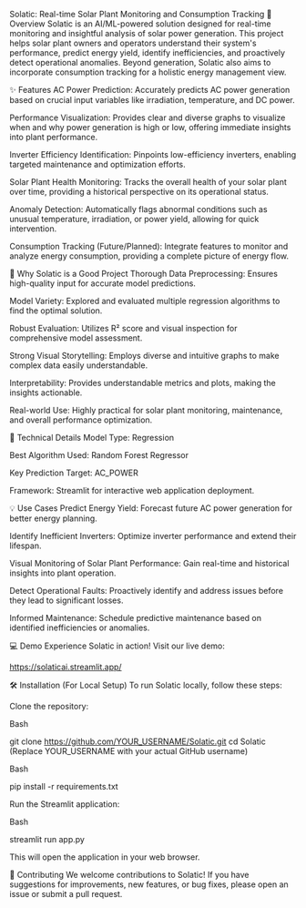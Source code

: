 Solatic: Real-time Solar Plant Monitoring and Consumption Tracking
🌟 Overview
Solatic is an AI/ML-powered solution designed for real-time monitoring and insightful analysis of solar power generation. This project helps solar plant owners and operators understand their system's performance, predict energy yield, identify inefficiencies, and proactively detect operational anomalies. Beyond generation, Solatic also aims to incorporate consumption tracking for a holistic energy management view.

✨ Features
AC Power Prediction: Accurately predicts AC power generation based on crucial input variables like irradiation, temperature, and DC power.

Performance Visualization: Provides clear and diverse graphs to visualize when and why power generation is high or low, offering immediate insights into plant performance.

Inverter Efficiency Identification: Pinpoints low-efficiency inverters, enabling targeted maintenance and optimization efforts.

Solar Plant Health Monitoring: Tracks the overall health of your solar plant over time, providing a historical perspective on its operational status.

Anomaly Detection: Automatically flags abnormal conditions such as unusual temperature, irradiation, or power yield, allowing for quick intervention.

Consumption Tracking (Future/Planned): Integrate features to monitor and analyze energy consumption, providing a complete picture of energy flow.

🚀 Why Solatic is a Good Project
Thorough Data Preprocessing: Ensures high-quality input for accurate model predictions.

Model Variety: Explored and evaluated multiple regression algorithms to find the optimal solution.

Robust Evaluation: Utilizes R² score and visual inspection for comprehensive model assessment.

Strong Visual Storytelling: Employs diverse and intuitive graphs to make complex data easily understandable.

Interpretability: Provides understandable metrics and plots, making the insights actionable.

Real-world Use: Highly practical for solar plant monitoring, maintenance, and overall performance optimization.

🧠 Technical Details
Model Type: Regression

Best Algorithm Used: Random Forest Regressor

Key Prediction Target: AC_POWER

Framework: Streamlit for interactive web application deployment.

💡 Use Cases
Predict Energy Yield: Forecast future AC power generation for better energy planning.

Identify Inefficient Inverters: Optimize inverter performance and extend their lifespan.

Visual Monitoring of Solar Plant Performance: Gain real-time and historical insights into plant operation.

Detect Operational Faults: Proactively identify and address issues before they lead to significant losses.

Informed Maintenance: Schedule predictive maintenance based on identified inefficiencies or anomalies.

💻 Demo
Experience Solatic in action! Visit our live demo:

https://solaticai.streamlit.app/

🛠️ Installation (For Local Setup)
To run Solatic locally, follow these steps:

Clone the repository:

Bash

git clone https://github.com/YOUR_USERNAME/Solatic.git
cd Solatic
(Replace YOUR_USERNAME with your actual GitHub username)

Bash

pip install -r requirements.txt

Run the Streamlit application:

Bash

streamlit run app.py

This will open the application in your web browser.

🤝 Contributing
We welcome contributions to Solatic! If you have suggestions for improvements, new features, or bug fixes, please open an issue or submit a pull request.


